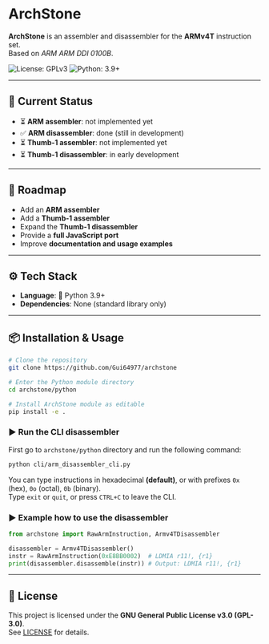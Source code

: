 # ArchStone

**ArchStone** is an assembler and disassembler for the **ARMv4T** instruction set.  
Based on *ARM ARM DDI 0100B*.  

![License: GPLv3](https://img.shields.io/badge/License-GPLv3-blue.svg)
![Python: 3.9+](https://img.shields.io/badge/python-3.9%2B-brightgreen)

---

## 🚧 Current Status

- ⏳ **ARM assembler**: not implemented yet  
- ✅ **ARM disassembler**: done (still in development)  
- ⏳ **Thumb-1 assembler**: not implemented yet  
- ⏳ **Thumb-1 disassembler**: in early development  

---

## 🚀 Roadmap

- Add an **ARM assembler**  
- Add a **Thumb-1 assembler**  
- Expand the **Thumb-1 disassembler**  
- Provide a **full JavaScript port**  
- Improve **documentation and usage examples**  

---

## ⚙️ Tech Stack

- **Language**: 🐍 Python 3.9+  
- **Dependencies**: None (standard library only)  

---

## 📦 Installation & Usage

```bash
# Clone the repository
git clone https://github.com/Gui64977/archstone

# Enter the Python module directory
cd archstone/python

# Install ArchStone module as editable
pip install -e .
```

### ▶️ Run the CLI disassembler

First go to `archstone/python` directory and run the following command:  

```bash
python cli/arm_disassembler_cli.py
```

You can type instructions in hexadecimal **(default)**, or with prefixes `0x` (hex), `0o` (octal), `0b` (binary).  
Type `exit` or `quit`, or press `CTRL+C` to leave the CLI.  

### ▶️ Example how to use the disassembler

```python
from archstone import RawArmInstruction, Armv4TDisassembler

disassembler = Armv4TDisassembler()
instr = RawArmInstruction(0xE8BB0002)  # LDMIA r11!, {r1}
print(disassembler.disassemble(instr)) # Output: LDMIA r11!, {r1}
```

---

## 📜 License

This project is licensed under the **GNU General Public License v3.0 (GPL-3.0)**.  
See [LICENSE](./LICENSE) for details.  
